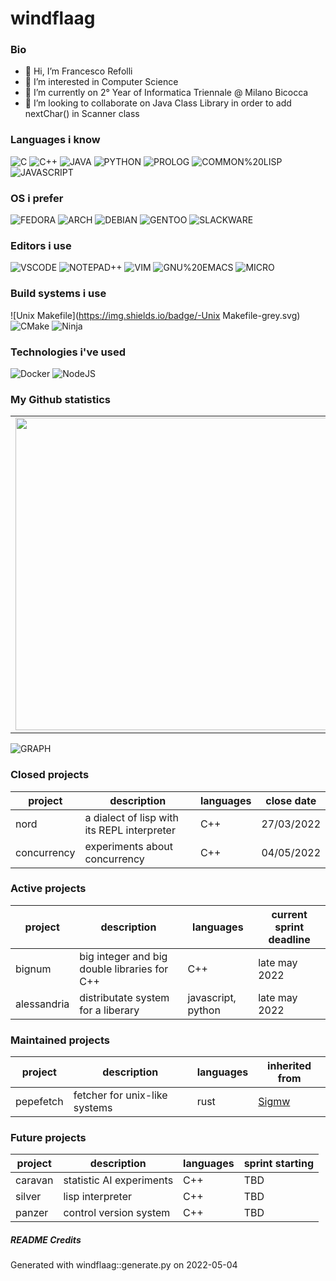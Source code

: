 # windflaag

### Bio
- 👋 Hi, I’m Francesco Refolli
- 👀 I’m interested in Computer Science
- 🌱 I’m currently on 2° Year of Informatica Triennale @ Milano Bicocca
- 💞️ I’m looking to collaborate on Java Class Library in order to add nextChar() in Scanner class

### Languages i know
![C](https://img.shields.io/badge/-C-green.svg) ![C++](https://img.shields.io/badge/-C++-green.svg) ![JAVA](https://img.shields.io/badge/-JAVA-lightred.svg) ![PYTHON](https://img.shields.io/badge/-PYTHON-lightblue.svg) ![PROLOG](https://img.shields.io/badge/-PROLOG-lightyellow.svg) ![COMMON%20LISP](https://img.shields.io/badge/-COMMON%20LISP-orange.svg) ![JAVASCRIPT](https://img.shields.io/badge/-JAVASCRIPT-lightgreen.svg)

### OS i prefer
![FEDORA](https://img.shields.io/badge/-FEDORA-lightgreen.svg) ![ARCH](https://img.shields.io/badge/-ARCH-lightviolet.svg) ![DEBIAN](https://img.shields.io/badge/-DEBIAN-lightviolet.svg) ![GENTOO](https://img.shields.io/badge/-GENTOO-lightyellow.svg) ![SLACKWARE](https://img.shields.io/badge/-SLACKWARE-violet.svg)

### Editors i use
![VSCODE](https://img.shields.io/badge/-VSCODE-red.svg) ![NOTEPAD++](https://img.shields.io/badge/-NOTEPAD++-orange.svg) ![VIM](https://img.shields.io/badge/-VIM-blue.svg) ![GNU%20EMACS](https://img.shields.io/badge/-GNU%20EMACS-orange.svg) ![MICRO](https://img.shields.io/badge/-MICRO-lightyellow.svg)

### Build systems i use
![Unix Makefile](https://img.shields.io/badge/-Unix Makefile-grey.svg) ![CMake](https://img.shields.io/badge/-CMake-lightblue.svg) ![Ninja](https://img.shields.io/badge/-Ninja-violet.svg)

### Technologies i've used
![Docker](https://img.shields.io/badge/-Docker-lightred.svg) ![NodeJS](https://img.shields.io/badge/-NodeJS-lightyellow.svg)

### My Github statistics

<center>
<table>
    <tr>
        <td><img width="500px" align="left" src="https://github-readme-stats.vercel.app/api?username=windflaag&show_icons=true&theme=tokyonight" /></td>
        <td><img width="450px" align="left" src="https://github-readme-stats.vercel.app/api/top-langs/?username=windflaag&layout=compact&langs_count=12&theme=tokyonight"/></td>
    </tr>
    </table>
</center>

<p align="center">

![GRAPH](https://activity-graph.herokuapp.com/graph?username=windflaag&hide_border=true&theme=redical)

</p>
        
### Closed projects
|project | description | languages | close date|
|------- | ----------- | --------- | ----------|
|nord | a dialect of lisp with its REPL interpreter | C++ | 27/03/2022|
|concurrency | experiments about concurrency | C++ | 04/05/2022|

### Active projects
|project | description | languages | current sprint deadline|
|------- | ----------- | --------- | -----------------------|
|bignum | big integer and big double libraries for C++ | C++ | late may 2022|
|alessandria | distributate system for a liberary | javascript, python | late may 2022|

### Maintained projects
|project | description | languages | inherited from|
|------- | ----------- | --------- | --------------|
|pepefetch | fetcher for unix-like systems | rust | [Sigmw](https://github.com/Sigmw)|

### Future projects
|project | description | languages | sprint starting|
|------- | ----------- | --------- | ---------------|
|caravan | statistic AI experiments | C++ | TBD|
|silver | lisp interpreter | C++ | TBD|
|panzer | control version system | C++ | TBD|

##### README Credits
Generated with windflaag::generate.py on 2022-05-04
